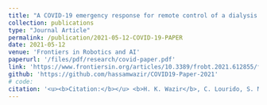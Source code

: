 ```yaml
---
title: "A COVID-19 emergency response for remote control of a dialysis machine with mobile HRI"
collection: publications
type: "Journal Article"
permalink: /publication/2021-05-12-COVID-19-PAPER
date: 2021-05-12
venue: 'Frontiers in Robotics and AI'
paperurl: '/files/pdf/research/covid-paper.pdf'
link: 'https://www.frontiersin.org/articles/10.3389/frobt.2021.612855/full'
github: 'https://github.com/hassamwazir/COVID19-Paper-2021'
# code:
citation: '<u><b>Citation:</b></u> <b>H. K. Wazir</b>, C. Lourido, S. M. Chacko, and V. Kapila, "A COVID-19 emergency response for remote control of a dialysis machine with mobile HRI," <i>in Frontiers in Robotics and AI</i>, vol. 8, 2021, doi: 10.3389/frobt.2021.612855'
---
```

